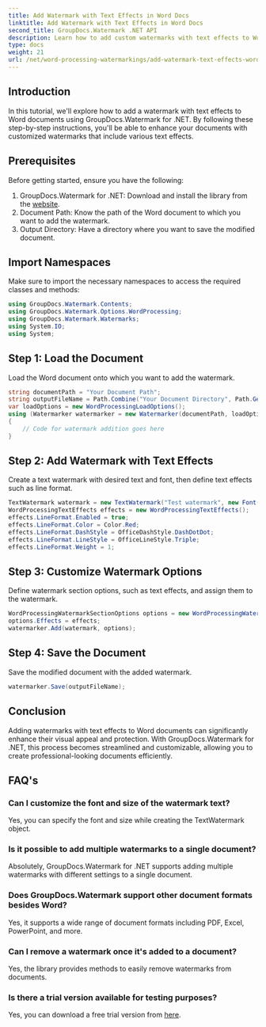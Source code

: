 ```yaml
---
title: Add Watermark with Text Effects in Word Docs
linktitle: Add Watermark with Text Effects in Word Docs
second_title: GroupDocs.Watermark .NET API
description: Learn how to add custom watermarks with text effects to Word documents using GroupDocs.Watermark for .NET. Document security and visual appeal effortlessly.
type: docs
weight: 21
url: /net/word-processing-watermarkings/add-watermark-text-effects-word-docs/
---
```

## Introduction
In this tutorial, we'll explore how to add a watermark with text effects to Word documents using GroupDocs.Watermark for .NET. By following these step-by-step instructions, you'll be able to enhance your documents with customized watermarks that include various text effects.
## Prerequisites
Before getting started, ensure you have the following:
1. GroupDocs.Watermark for .NET: Download and install the library from the [website](https://releases.groupdocs.com/Watermark/net/).
2. Document Path: Know the path of the Word document to which you want to add the watermark.
3. Output Directory: Have a directory where you want to save the modified document.

## Import Namespaces
Make sure to import the necessary namespaces to access the required classes and methods:
```csharp
using GroupDocs.Watermark.Contents;
using GroupDocs.Watermark.Options.WordProcessing;
using GroupDocs.Watermark.Watermarks;
using System.IO;
using System;
```
## Step 1: Load the Document
Load the Word document onto which you want to add the watermark.
```csharp
string documentPath = "Your Document Path";
string outputFileName = Path.Combine("Your Document Directory", Path.GetFileName(documentPath));
var loadOptions = new WordProcessingLoadOptions();
using (Watermarker watermarker = new Watermarker(documentPath, loadOptions))
{
    // Code for watermark addition goes here
}
```
## Step 2: Add Watermark with Text Effects
Create a text watermark with desired text and font, then define text effects such as line format.
```csharp
TextWatermark watermark = new TextWatermark("Test watermark", new Font("Arial", 19));
WordProcessingTextEffects effects = new WordProcessingTextEffects();
effects.LineFormat.Enabled = true;
effects.LineFormat.Color = Color.Red;
effects.LineFormat.DashStyle = OfficeDashStyle.DashDotDot;
effects.LineFormat.LineStyle = OfficeLineStyle.Triple;
effects.LineFormat.Weight = 1;
```
## Step 3: Customize Watermark Options
Define watermark section options, such as text effects, and assign them to the watermark.
```csharp
WordProcessingWatermarkSectionOptions options = new WordProcessingWatermarkSectionOptions();
options.Effects = effects;
watermarker.Add(watermark, options);
```
## Step 4: Save the Document
Save the modified document with the added watermark.
```csharp
watermarker.Save(outputFileName);
```

## Conclusion
Adding watermarks with text effects to Word documents can significantly enhance their visual appeal and protection. With GroupDocs.Watermark for .NET, this process becomes streamlined and customizable, allowing you to create professional-looking documents efficiently.
## FAQ's
### Can I customize the font and size of the watermark text?
Yes, you can specify the font and size while creating the TextWatermark object.
### Is it possible to add multiple watermarks to a single document?
Absolutely, GroupDocs.Watermark for .NET supports adding multiple watermarks with different settings to a single document.
### Does GroupDocs.Watermark support other document formats besides Word?
Yes, it supports a wide range of document formats including PDF, Excel, PowerPoint, and more.
### Can I remove a watermark once it's added to a document?
Yes, the library provides methods to easily remove watermarks from documents.
### Is there a trial version available for testing purposes?
Yes, you can download a free trial version from [here](https://releases.groupdocs.com/).
